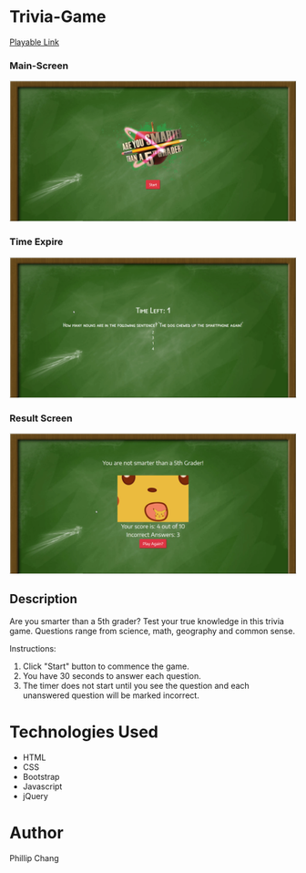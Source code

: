 # Trivia-Game

[Playable Link](https://phillipchang.github.io/Trivia-Game/)

### Main-Screen
![Main-Screen](assets/images/start-game.gif)

### Time Expire
![Time up](assets/images/time.gif)

### Result Screen
![Result](assets/images/end-game.gif)

## Description

Are you smarter than a 5th grader? Test your true knowledge in this trivia game. Questions range from science, math, geography and common sense. 

Instructions: 

1. Click "Start" button to commence the game.
2. You have 30 seconds to answer each question.
3. The timer does not start until you see the question and each unanswered question will be marked incorrect.


# Technologies Used

* HTML
* CSS
* Bootstrap
* Javascript
* jQuery

# Author

Phillip Chang

